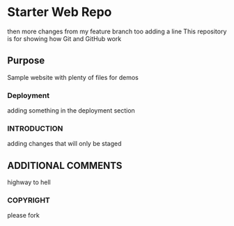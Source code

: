 # Starter Web Repo
then more changes from my feature branch too
adding a line
This repository is for showing how Git and GitHub work

## Purpose

Sample website with plenty of files for demos

### Deployment

adding something in the deployment section

### INTRODUCTION

adding changes that will only be staged

## ADDITIONAL COMMENTS

highway to hell

### COPYRIGHT

please fork